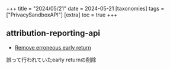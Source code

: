 +++
title = "2024/05/21"
date = 2024-05-21
[taxonomies]
tags = ["PrivacySandboxAPI"]
[extra]
toc = true
+++

## attribution-reporting-api
* [Remove erroneous early return](https://github.com/WICG/attribution-reporting-api/commit/9e8cf9faafcc63ef9a6439fa4be8e3c4ce9eec40)

誤って行われていたearly returnの削除

